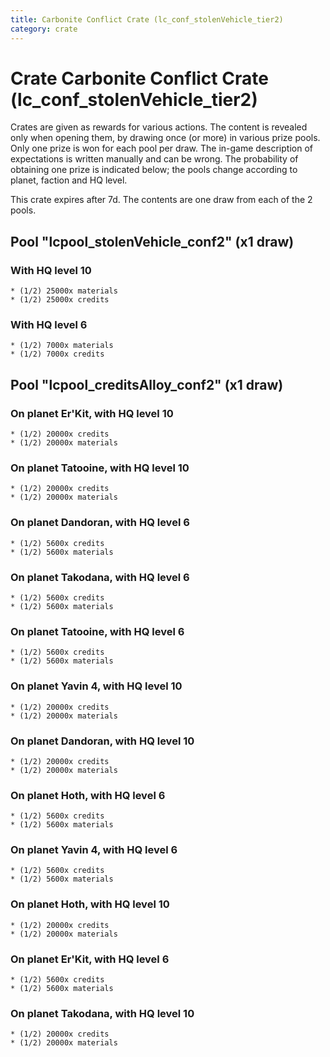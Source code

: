 ```yaml
---
title: Carbonite Conflict Crate (lc_conf_stolenVehicle_tier2)
category: crate
---
```


# Crate Carbonite Conflict Crate (lc_conf_stolenVehicle_tier2)

Crates are given as rewards for various actions. The content is revealed only when opening them, by drawing once (or more) in various prize pools. Only one prize is won for each pool per draw. The in-game description of expectations is written manually and can be wrong. The probability of obtaining one prize is indicated below; the pools change according to planet, faction and HQ level.

This crate expires after 7d. The contents are one draw from each of the 2 pools.

## Pool "lcpool_stolenVehicle_conf2" (x1 draw)

### With HQ level 10

    * (1/2) 25000x materials
    * (1/2) 25000x credits

### With HQ level 6

    * (1/2) 7000x materials
    * (1/2) 7000x credits

## Pool "lcpool_creditsAlloy_conf2" (x1 draw)

### On planet Er'Kit, with HQ level 10

    * (1/2) 20000x credits
    * (1/2) 20000x materials

### On planet Tatooine, with HQ level 10

    * (1/2) 20000x credits
    * (1/2) 20000x materials

### On planet Dandoran, with HQ level 6

    * (1/2) 5600x credits
    * (1/2) 5600x materials

### On planet Takodana, with HQ level 6

    * (1/2) 5600x credits
    * (1/2) 5600x materials

### On planet Tatooine, with HQ level 6

    * (1/2) 5600x credits
    * (1/2) 5600x materials

### On planet Yavin 4, with HQ level 10

    * (1/2) 20000x credits
    * (1/2) 20000x materials

### On planet Dandoran, with HQ level 10

    * (1/2) 20000x credits
    * (1/2) 20000x materials

### On planet Hoth, with HQ level 6

    * (1/2) 5600x credits
    * (1/2) 5600x materials

### On planet Yavin 4, with HQ level 6

    * (1/2) 5600x credits
    * (1/2) 5600x materials

### On planet Hoth, with HQ level 10

    * (1/2) 20000x credits
    * (1/2) 20000x materials

### On planet Er'Kit, with HQ level 6

    * (1/2) 5600x credits
    * (1/2) 5600x materials

### On planet Takodana, with HQ level 10

    * (1/2) 20000x credits
    * (1/2) 20000x materials